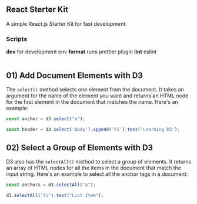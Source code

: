## React Sterter Kit
A simple React.js Starter Kit for fast development.

### Scripts
**dev** for development env
**format** runs prettier plugin
**lint** eslint

```javascript

```

## 01) Add Document Elements with D3

The `select()` method selects one element from the document. It takes an argument for the name of the element you want and returns an HTML node for the first element in the document that matches the name. Here's an example:

```javascript
const anchor = d3.select("a");

const header = d3.select('body').append('h1').text('Learning D3');
```

## 02) Select a Group of Elements with D3

D3 also has the `selectAll()` method to select a group of elements. It returns an array of HTML nodes for all the items in the document that match the input string. Here's an example to select all the anchor tags in a document:

```javascript
const anchors = d3.selectAll("a");

d3.selectAll('li').text("List Item");
```
